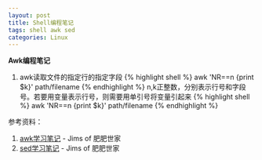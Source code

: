 ```yaml
---
layout: post
title: Shell编程笔记
tags: shell awk sed
categories: Linux
---
```

**Awk编程笔记**  
1. awk读取文件的指定行的指定字段
{% highlight shell %}
awk 'NR==n {print $k}' path/filename
{% endhighlight %}
n,k正整数，分别表示行号和字段号。若要用变量表示行号，则需要用单引号将变量引起来
{% highlight shell %}
awk 'NR==n {print $k}' path/filename
{% endhighlight %}

参考资料：
1. [awk学习笔记](http://man.lupaworld.com/content/manage/ringkee/awk.htm#id2861697) - Jims of 肥肥世家
2. [sed学习笔记](http://tsnc.zhongaokao.com/tsnc_wgrj/doc/sed.htm) - Jims of 肥肥世家
